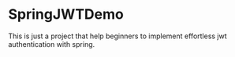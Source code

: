 # SpringJWTDemo

This is just a project that help beginners to implement effortless jwt authentication with spring.

